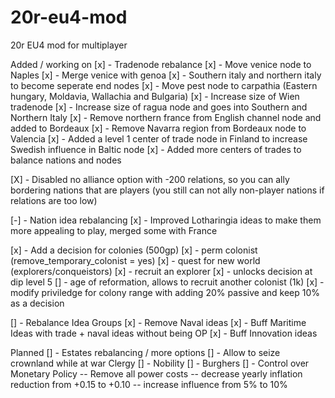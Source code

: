 # 20r-eu4-mod
20r EU4 mod for multiplayer



Added / working on
[x] - Tradenode rebalance
    [x] - Move venice node to Naples
    [x] - Merge venice with genoa
    [x] - Southern italy and northern italy to become seperate end nodes
    [x] - Move pest node to carpathia (Eastern hungary, Moldavia, Wallachia and Bulgaria)
    [x] - Increase size of Wien tradenode
    [x] - Increase size of ragua node and goes into Southern and Northern Italy
    [x] - Remove northern france from English channel node and added to Bordeaux
    [x] - Remove Navarra region from Bordeaux node to Valencia
    [x] - Added a level 1 center of trade node in Finland to increase Swedish influence in Baltic node
    [x] - Added more centers of trades to balance nations and nodes

[X] - Disabled no alliance option with -200 relations, so you can ally bordering nations that are players 
    (you still can not ally non-player nations if relations are too low) 

[-] - Nation idea rebalancing
    [x] - Improved Lotharingia ideas to make them more appealing to play, merged some with France


[x] - Add a decision for colonies (500gp)
    [x] - perm colonist (remove_temporary_colonist = yes)
    [x] - quest for new world (explorers/conqueistors)
    [x] - recruit an explorer
    [x] - unlocks decision at dip level 5
    [] - age of reformation, allows to recruit another colonist (1k)
    [x] - modify priviledge for colony range with adding 20% passive and keep 10% as a decision

[] - Rebalance Idea Groups
    [x] - Remove Naval ideas
    [x] - Buff Maritime Ideas with trade + naval ideas without being OP
    [x] - Buff Innovation ideas


Planned
[] - Estates rebalancing / more options
    [] - Allow to seize crownland while at war
    Clergy
    [] - 
    Nobility
    [] - 
    Burghers
    [] - Control over Monetary Policy
        -- Remove all power costs
        -- decrease yearly inflation reduction from +0.15 to +0.10
        -- increase influence from 5% to 10%
